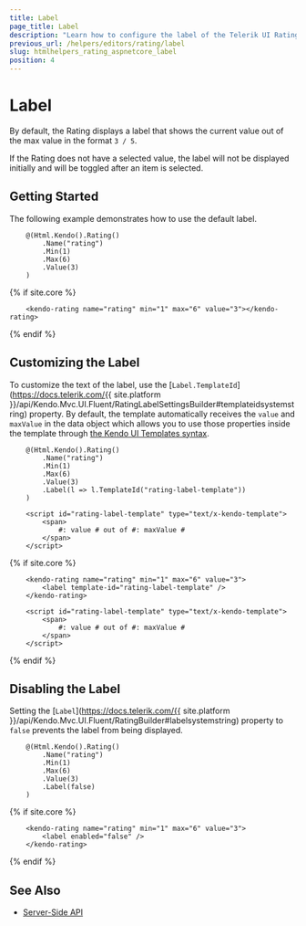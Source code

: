```yaml
---
title: Label
page_title: Label
description: "Learn how to configure the label of the Telerik UI Rating for {{ site.framework }}."
previous_url: /helpers/editors/rating/label
slug: htmlhelpers_rating_aspnetcore_label
position: 4
---
```


# Label

By default, the Rating displays a label that shows the current value out of the max value in the format `3 / 5`.

If the Rating does not have a selected value, the label will not be displayed initially and will be toggled after an item is selected.

## Getting Started

The following example demonstrates how to use the default label.

```HtmlHelper
    @(Html.Kendo().Rating()
        .Name("rating")
        .Min(1)
        .Max(6)
        .Value(3)
    )
```
{% if site.core %}
```TagHelper
    <kendo-rating name="rating" min="1" max="6" value="3"></kendo-rating>
```
{% endif %}

## Customizing the Label

To customize the text of the label, use the [`Label.TemplateId`](https://docs.telerik.com/{{ site.platform }}/api/Kendo.Mvc.UI.Fluent/RatingLabelSettingsBuilder#templateidsystemstring) property. By default, the template automatically receives the `value` and `maxValue` in the data object which allows you to use those properties inside the template through [the Kendo UI Templates syntax](https://docs.telerik.com/kendo-ui/framework/templates/overview).

```HtmlHelper
    @(Html.Kendo().Rating()
        .Name("rating")
        .Min(1)
        .Max(6)
        .Value(3)
        .Label(l => l.TemplateId("rating-label-template"))
    )

    <script id="rating-label-template" type="text/x-kendo-template">
        <span>
            #: value # out of #: maxValue #
        </span>
    </script>
```
{% if site.core %}
```TagHelper
    <kendo-rating name="rating" min="1" max="6" value="3">
        <label template-id="rating-label-template" />
    </kendo-rating>

    <script id="rating-label-template" type="text/x-kendo-template">
        <span>
            #: value # out of #: maxValue #
        </span>
    </script>
```
{% endif %}

## Disabling the Label

Setting the [`Label`](https://docs.telerik.com/{{ site.platform }}/api/Kendo.Mvc.UI.Fluent/RatingBuilder#labelsystemstring) property to `false` prevents the label from being displayed.

```HtmlHelper
    @(Html.Kendo().Rating()
        .Name("rating")
        .Min(1)
        .Max(6)
        .Value(3)
        .Label(false)
    )
```
{% if site.core %}
```TagHelper
    <kendo-rating name="rating" min="1" max="6" value="3">
        <label enabled="false" />
    </kendo-rating>
```
{% endif %}

## See Also

* [Server-Side API](/api/rating)
